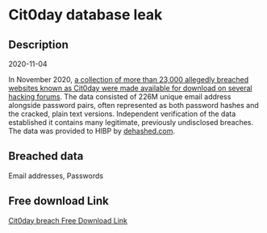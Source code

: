 # Cit0day database leak

## Description

2020-11-04

In November 2020, <a href="https://www.troyhunt.com/inside-the-cit0day-breach-collection" target="_blank" rel="noopener">a collection of more than 23,000 allegedly breached websites known as Cit0day were made available for download on several hacking forums</a>. The data consisted of 226M unique email address alongside password pairs, often represented as both password hashes and the cracked, plain text versions. Independent verification of the data established it contains many legitimate, previously undisclosed breaches. The data was provided to HIBP by <a href="https://dehashed.com/" target="_blank" rel="noopener">dehashed.com</a>.

## Breached data

Email addresses, Passwords

## Free download Link

[Cit0day breach Free Download Link](https://link-to.net/1229997/498.019247268369/dynamic/?r=aHR0cHM6Ly93d3cubWVkaWFmaXJlLmNvbS92aWV3LzA3TVZvWmNuRkVTbGlweS9jaXQwZGF5LmluL2ZpbGU=)